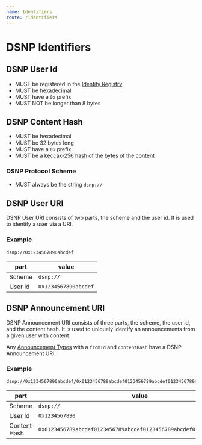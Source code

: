 ```yaml
---
name: Identifiers
route: /Identifiers
---
```


# DSNP Identifiers

## DSNP User Id

- MUST be registered in the [Identity Registry](/Identity/Registry)
- MUST be hexadecimal
- MUST have a `0x` prefix
- MUST NOT be longer than 8 bytes

## DSNP Content Hash

- MUST be hexadecimal
- MUST be 32 bytes long
- MUST have a `0x` prefix
- MUST be a [keccak-256 hash](https://keccak.team/files/Keccak-submission-3.pdf) of the bytes of the content

### DSNP Protocol Scheme

- MUST always be the string `dsnp://`

## DSNP User URI

DSNP User URI consists of two parts, the scheme and the user id.
It is used to identify a user via a URI.

### Example
```
dsnp://0x1234567890abcdef
```

| part | value |
| ---- | ----- |
| Scheme | `dsnp://` |
| User Id | `0x1234567890abcdef` |

## DSNP Announcement URI

DSNP Announcement URI consists of three parts, the scheme, the user id, and the content hash.
It is used to uniquely identify an announcements from a given user with content.

Any [Announcement Types](/Announcements/Overview#announcement-types) with a `fromId` and `contentHash` have a DSNP Announcement URI.

### Example
```
dsnp://0x1234567890abcdef/0x0123456789abcdef0123456789abcdef0123456789abcdef0123456789abcdef
```

| part | value |
| ---- | ----- |
| Scheme | `dsnp://` |
| User Id | `0x1234567890` |
| Content Hash | `0x0123456789abcdef0123456789abcdef0123456789abcdef0123456789abcdef` |
